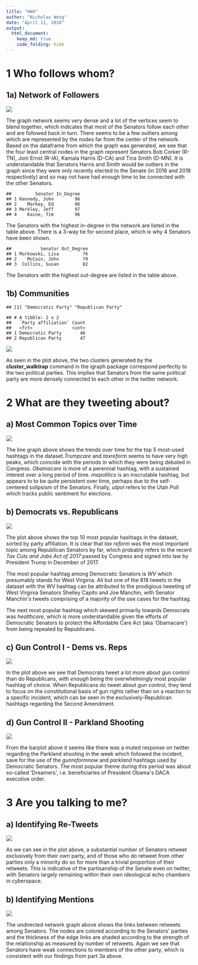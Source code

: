 ```yaml
---
title: "HW4"
author: "Nicholas Wong"
date: "April 11, 2018"
output: 
  html_document:
    keep_md: true
    code_folding: hide
---
```









# 1 Who follows whom?

## 1a) Network of Followers



![](images/unnamed-chunk-5-1.png)<!-- -->

The graph network seems very dense and a lot of the vertices seem to blend together, which indicates that most of the Senators follow each other and are followed back in turn. There seems to be a few outliers among which are represented by the nodes far from the center of the network. Based on the dataframe from which the graph was generated, we see that the four least central nodes in the graph represent Senators Bob Corker (R-TN), Joni Ernst (R-IA), Kamala Harris (D-CA) and Tina Smith (D-MN). It is understandable that Senators Harris and Smith would be outliers in the graph since they were only recently elected to the Senate (in 2016 and 2018 respectively) and so may not have had enough time to be connected with the other Senators.


```
##         Senator In_Degree
## 1 Kennedy, John        96
## 2    Markey, Ed        96
## 3 Merkley, Jeff        97
## 4    Kaine, Tim        96
```
The Senators with the highest in-degree in the network are listed in the table above. There is a 3-way tie for second place, which is why 4 Senators have been shown.


```
##           Senator Out_Degree
## 1 Murkowski, Lisa         76
## 2    McCain, John         79
## 3  Collins, Susan         82
```
The Senators with the highest out-degree are listed in the table above.


## 1b) Communities

```
## [1] "Democratic Party" "Republican Party"
```


```
## # A tibble: 2 x 2
##   `Party affiliation` Count
##   <fct>               <int>
## 1 Democratic Party       46
## 2 Republican Party       47
```

![](images/unnamed-chunk-9-1.png)<!-- -->

As seen in the plot above, the two clusters generated by the **cluster_walktrap** command in the igraph package correspond perfectly to the two political parties. This implies that Senators from the same political party are more densely connected to each other in the twitter network.

# 2 What are they tweeting about?

## a) Most Common Topics over Time





![](images/unnamed-chunk-12-1.png)<!-- -->

The line graph above shows the trends over time for the top 5 most-used hashtags in the dataset.*Trumpcare* and *taxreform* seems to have very high peaks, which coincide with the periods in which they were being debated in Congress. *Obamacare* is more of a perennial hashtag, with a sustained interest over a long period of time. *mepolitics* is an inscrutable hashtag, but appears to to be quite persistent over time, perhaps due to the self-centered solipsism of the Senators. Finally, *utpol* refers to the Utah Poll which tracks public sentiment for elections. 

## b) Democrats vs. Republicans



![](images/unnamed-chunk-14-1.png)<!-- -->

The plot above shows the top 10 most popular hashtags in the dataset, sorted by party affiliation. It is clear that *tax reform* was the most important topic among Republican Senators by far, which probably refers to the recent *Tax Cuts and Jobs Act of 2017* passed by Congress and signed into law by President Trump in December of 2017.

The most popular hashtag among Democratic Senators is *WV* which presumably stands for West Virginia. All but one of the 818 tweets in the dataset with the WV hashtag can be attributed to the prodigious tweeting of West Virginia Senators Shelley Capito and Joe Manchin, with Senator Manchin's tweets comprising of a majority of the use cases for the hashtag. 

The next most popular hashtag which skewed primarily towards Democrats was *healthcare*, which is more understandable given the efforts of Democratic Senators to protect the Affordable Care Act (aka 'Obamacare') from being repealed by Republicans.


## c) Gun Control I - Dems vs. Reps



![](images/unnamed-chunk-16-1.png)<!-- -->

In the plot above we see that Democrats tweet a lot more about gun control than do Republicans, with *enough* being the overwhelmingly most popular hashtag of choice. When Republicans do tweet about gun control, they tend to focus on the constitutional basis of gun rights rather than on a reaction to a specific incident, which can be seen in the exclusively-Republican hashtags regarding the Second Amendment. 


## d) Gun Control II - Parkland Shooting

![](images/unnamed-chunk-17-1.png)<!-- -->

From the barplot above it seems like there was a muted response on twitter regarding the Parkland shooting in the week which followed the incident, save for the use of the *gunreformnow* and *parkland* hashtags used by Democratic Senators. The most popular theme during this period was about so-called 'Dreamers', i.e. beneficiaries of President Obama's DACA executive order.

# 3 Are you talking to me?

## a) Identifying Re-Tweets



![](images/unnamed-chunk-19-1.png)<!-- -->

As we can see in the plot above, a substantial number of Senators retweet exclusively from their own party, and of those who do retweet from other parties only a minority do so for more than a trivial proportion of their retweets. This is indicative of the partisanship of the Senate even on twitter, with Senators largely remaining within their own ideological echo chambers in cyberspace.


## b) Identifying Mentions

![](images/unnamed-chunk-20-1.png)<!-- -->

The undirected network graph above shows the links between retweets among Senators. The nodes are colored according to the Senators' parties and  the thickness of the edge links are shaded according to the strength of the relationship as measured by number of retweets. Again we see that Senators have weak connections to members of the other party, which is consistent with our findings from part 3a above.
